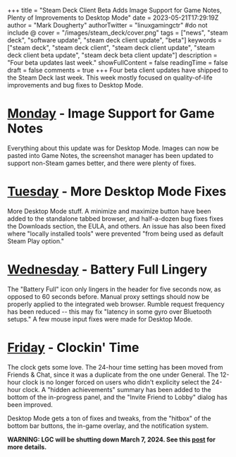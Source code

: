 +++
title = "Steam Deck Client Beta Adds Image Support for Game Notes, Plenty of Improvements to Desktop Mode"
date = 2023-05-21T17:29:19Z
author = "Mark Dougherty"
authorTwitter = "linuxgamingctr" #do not include @
cover = "/images/steam_deck/cover.png"
tags = ["news", "steam deck", "software update", "steam deck client update", "beta"]
keywords = ["steam deck", "steam deck client", "steam deck client update", "steam deck client beta update", "steam deck beta client update"]
description = "Four beta updates last week."
showFullContent = false
readingTime = false
draft = false
comments = true
+++
Four beta client updates have shipped to the Steam Deck last week. This week mostly focused on quality-of-life improvements and bug fixes to Desktop Mode.

# [Monday](https://store.steampowered.com/news/app/1675200/view/5448836977168890415) - Image Support for Game Notes
Everything about this update was for Desktop Mode. Images can now be pasted into Game Notes, the screenshot manager has been updated to support non-Steam games better, and there were plenty of fixes.

# [Tuesday](https://store.steampowered.com/news/app/1675200/view/3686804163570158272) - More Desktop Mode Fixes
More Desktop Mode stuff. A minimize and maximize button have been added to the standalone tabbed browser, and half-a-dozen bug fixes fixes the Downloads section, the EULA, and others. An issue has also been fixed where "locally installed tools" were prevented "from being used as default Steam Play option."

# [Wednesday](https://store.steampowered.com/news/app/1675200/view/3686804163572892578) - Battery Full Lingery
The "Battery Full" icon only lingers in the header for five seconds now, as opposed to 60 seconds before. Manual proxy settings should now be properly applied to the integrated web browser. Rumble request frequency has been reduced -- this may fix "latency in some gyro over Bluetooth setups." A few mouse input fixes were made for Desktop Mode.

# [Friday](https://store.steampowered.com/news/app/1675200/view/3686804163580404810) - Clockin' Time
The clock gets some love. The 24-hour time setting has been moved from Friends & Chat, since it was a duplicate from the one under General. The 12-hour clock is no longer forced on users who didn't explicity select the 24-hour clock. A "hidden achievements" summary has been added to the bottom of the in-progress panel, and the "Invite Friend to Lobby" dialog has been improved.

Desktop Mode gets a ton of fixes and tweaks, from the "hitbox" of the bottom bar buttons, the in-game overlay, and the notification system.

**WARNING: LGC will be shutting down March 7, 2024. See this [post](https://linuxgamingcentral.com/posts/the-end-of-lgc/) for more details.**
